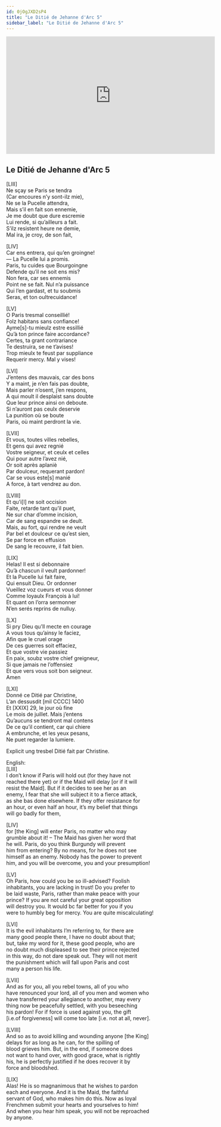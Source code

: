```yaml
---
id: 0jOgJXD2sP4
title: "Le Ditié de Jehanne d'Arc 5"
sidebar_label: "Le Ditié de Jehanne d'Arc 5"
---
```


<div class="video-float-container">
  <iframe
    width="560"
    height="315"
    src="https://www.youtube.com/embed/0jOgJXD2sP4"
    title="YouTube video player"
    frameborder="0"
    allow="accelerometer; autoplay; clipboard-write; encrypted-media; gyroscope; picture-in-picture; web-share"
    referrerpolicy="strict-origin-when-cross-origin"
    allowfullscreen
  ></iframe>
</div>

## Le Ditié de Jehanne d'Arc 5

[LIII]  
Ne sçay se Paris se tendra  
(Car encoures n’y sont-ilz mie),  
Ne se la Pucelle attendra,  
Mais s’il en fait son ennemie,  
Je me doubt que dure escremie  
Lui rende, si qu’ailleurs a fait.  
S’ilz resistent heure ne demie,  
Mal ira, je croy, de son fait,

  
[LIV]  
Car ens entrera, qui qu’en groingne!  
— La Pucelle lui a promis.  
Paris, tu cuides que Bourgoingne  
Defende qu’il ne soit ens mis?  
Non fera, car ses ennemis  
Point ne se fait. Nul n’a puissance  
Qui l’en gardast, et tu soubmis  
Seras, et ton oultrecuidance!

  
[LV]  
O Paris tresmal conseillié!  
Folz habitans sans confiance!  
Ayme[s]-tu mieulz estre essillié  
Qu’à ton prince faire accordance?  
Certes, ta grant contrariance  
Te destruira, se ne t’avises!  
Trop mieulx te feust par suppliance  
Requerir mercy. Mal y vises!

  
[LVI]  
J’entens des mauvais, car des bons  
Y a maint, je n’en fais pas doubte,  
Mais parler n’osent, j’en respons,  
A qui moult il desplaist sans doubte  
Que leur prince ainsi on deboute.  
Si n’auront pas ceulx deservie  
La punition où se boute  
Paris, où maint perdront la vie.

  
[LVII]  
Et vous, toutes villes rebelles,  
Et gens qui avez regnié  
Vostre seigneur, et ceulx et celles  
Qui pour autre l’avez nié,  
Or soit après aplaniè  
Par doulceur, requerant pardon!  
Car se vous este[s] manié  
A force, à tart vendrez au don.

  
[LVIII]  
Et qu’i[l] ne soit occision  
Faite, retarde tant qu’il puet,  
Ne sur char d’omme incision,  
Car de sang espandre se deult.  
Mais, au fort, qui rendre ne veult  
Par bel et doulceur ce qu’est sien,  
Se par force en effusion  
De sang le recouvre, il fait bien.

  
[LIX]  
Helas! Il est si debonnaire  
Qu’à chascun il veult pardonner!  
Et la Pucelle lui fait faire,  
Qui ensuit Dieu. Or ordonner  
Vueillez voz cueurs et vous donner  
Comme loyaulx François à lui!  
Et quant on l’orra sermonner  
N’en serés reprins de nulluy.

  
[LX]  
Si pry Dieu qu’Il mecte en courage  
A vous tous qu’ainsy le faciez,  
Afin que le cruel orage  
De ces guerres soit effaciez,  
Et que vostre vie passiez  
En paix, soubz vostre chief greigneur,  
Si que jamais ne l’offensiez  
Et que vers vous soit bon seigneur.  
Amen

  
[LXI]  
Donné ce Ditié par Christine,  
L’an dessusdit [mil CCCC] 1400  
Et [XXIX] 29, le jour où fine  
Le mois de juillet. Mais j’entens  
Qu’aucuns se tendront mal contens  
De ce qu’il contient, car qui chiere  
A embrunche, et les yeux pesans,  
Ne puet regarder la lumiere.

Explicit ung tresbel Ditié fait par Christine.

English:  
[LIII]  
I don’t know if Paris will hold out (for they have not  
reached there yet) or if the Maid will delay [or if it will  
resist the Maid]. But if it decides to see her as an  
enemy, I fear that she will subject it to a fierce attack,  
as she bas done elsewhere. If they offer resistance for  
an hour, or even half an hour, it’s my belief that things  
will go badly for them,

[LIV]  
for [the King] will enter Paris, no matter who may  
grumble about it! – The Maid has given her word that  
he will. Paris, do you think Burgundy will prevent  
him from entering? By no means, for he does not see  
himself as an enemy. Nobody has the power to prevent  
him, and you will be overcome, you and your presumption!

[LV]  
Oh Paris, how could you be so ill-advised? Foolish  
inhabitants, you are lacking in trust! Do you prefer to  
be laid waste, Paris, rather than make peace with your  
prince? If you are not careful your great opposition  
will destroy you. It would bc far better for you if you  
were to humbly beg for mercy. You are quite miscalculating!

[LVI]  
It is the evil inhabitants I’m referring to, for there are  
many good people there, I have no doubt about that;  
but, take my word for it, these good people, who are  
no doubt much displeased to see their prince rejected  
in this way, do not dare speak out. They will not merit  
the punishment which will fall upon Paris and cost  
many a person his life.

[LVII]  
And as for you, all you rebel towns, all of you who  
have renounced your lord, all of you men and women who  
have transferred your allegiance to another, may every  
thing now be peacefully settled, with you beseeching  
his pardon! For if force is used against you, the gift  
[i.e.of forgiveness] will come too late [i.e. not at all, never].

  
[LVIII]  
And so as to avoid killing and wounding anyone [the King]   
delays for as long as he can, for the spilling of  
blood grieves him. But, in the end, if someone does  
not want to hand over, with good grace, what is rightly  
his, he is perfectly justified if he does recover it by  
force and bloodshed.

[LIX]  
Alas! He is so magnanimous that he wishes to pardon  
each and everyone. And it is the Maid, the faithful  
servant of God, who makes him do this. Now as loyal  
Frenchmen submit your hearts and yourselves to him!  
And when you hear him speak, you will not be reproached  
by anyone.
